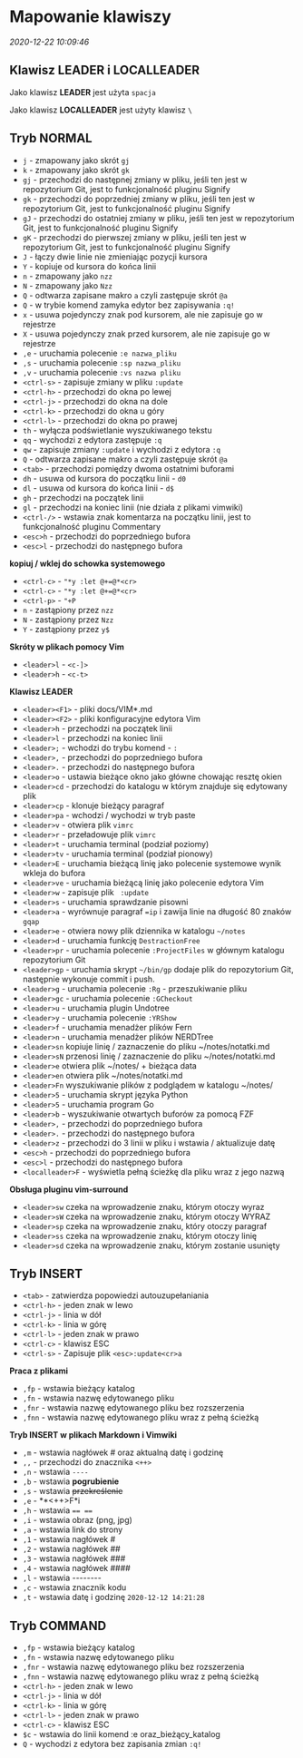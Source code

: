 # Mapowanie klawiszy

*2020-12-22 10:09:46*

## Klawisz LEADER i LOCALLEADER

Jako klawisz **LEADER** jest użyta `spacja`

Jako klawisz **LOCALLEADER** jest użyty klawisz `\`

## Tryb NORMAL

- `j` - zmapowany jako skrót `gj`
- `k` - zmapowany jako skrót `gk`
- `gj` - przechodzi do następnej zmiany w pliku, jeśli ten jest w repozytorium
  Git, jest to funkcjonalność pluginu Signify
- `gk` - przechodzi do poprzedniej zmiany w pliku, jeśli ten jest w repozytorium
  Git, jest to funkcjonalność pluginu Signify
- `gJ` - przechodzi do ostatniej zmiany w pliku, jeśli ten jest w repozytorium
  Git, jest to funkcjonalność pluginu Signify
- `gK` - przechodzi do pierwszej zmiany w pliku, jeśli ten jest w repozytorium
  Git, jest to funkcjonalność pluginu Signify
- `J` - łączy dwie linie nie zmieniając pozycji kursora
- `Y` - kopiuje od kursora do końca linii
- `n` - zmapowany jako `nzz`
- `N` - zmapowany jako `Nzz`
- `Q` - odtwarza zapisane makro `a` czyli zastępuje skrót `@a`
- `Q` - w trybie komend zamyka edytor bez zapisywania `:q!`
- `x` - usuwa pojedynczy znak pod kursorem, ale nie zapisuje go w rejestrze
- `X` - usuwa pojedynczy znak przed kursorem, ale nie zapisuje go w rejestrze
- `,e` - uruchamia polecenie `:e nazwa_pliku`
- `,s` - uruchamia polecenie `:sp nazwa_pliku`
- `,v` - uruchamia polecenie `:vs nazwa pliku`
- `<ctrl-s>` - zapisuje zmiany w pliku `:update`
- `<ctrl-h>` - przechodzi do okna po lewej
- `<ctrl-j>` - przechodzi do okna na dole
- `<ctrl-k>` - przechodzi do okna u góry
- `<ctrl-l>` - przechodzi do okna po prawej
- `th` - wyłącza podświetlanie wyszukiwanego tekstu
- `qq` - wychodzi z edytora zastępuje `:q`
- `qw` - zapisuje zmiany `:update` i wychodzi z edytora `:q`
- `Q` - odtwarza zapisane makro `a` czyli zastępuje skrót `@a`
- `<tab>` - przechodzi pomiędzy dwoma ostatnimi buforami
- `dh` - usuwa od kursora do początku linii - `d0`
- `dl` - usuwa od kursora do końca linii - `d$`
- `gh` - przechodzi na początek linii
- `gl` - przechodzi na koniec linii (nie działa z plikami vimwiki)
- `<ctrl-/>` - wstawia znak komentarza na początku linii, jest to
  funkcjonalność pluginu Commentary
- `<esc>h` - przechodzi do poprzedniego bufora
- `<esc>l` - przechodzi do następnego bufora

**kopiuj / wklej do schowka systemowego**

- `<ctrl-c>` - `"*y :let @+=@*<cr>`
- `<ctrl-c>` - `"*y :let @+=@*<cr>`
- `<ctrl-p>` - `"+P`
- `n` - zastąpiony przez `nzz`
- `N` - zastąpiony przez `Nzz`
- `Y` - zastąpiony przez `y$`

**Skróty w plikach pomocy Vim**

- `<leader>l` - `<c-]>`
- `<leader>h` - `<c-t>`

**Klawisz LEADER**

- `<leader><F1>` - pliki docs/VIM*.md
- `<leader><F2>` - pliki konfiguracyjne edytora Vim
- `<leader>h` - przechodzi na początek linii
- `<leader>l` - przechodzi na koniec linii
- `<leader>;` - wchodzi do trybu komend - `:`
- `<leader>,` - przechodzi do poprzedniego bufora
- `<leader>.` - przechodzi do następnego bufora
- `<leader>o` - ustawia bieżące okno jako główne chowając resztę okien
- `<leader>cd` - przechodzi do katalogu w którym znajduje się edytowany plik
- `<leader>cp` - klonuje bieżący paragraf
- `<leader>pa` - wchodzi / wychodzi w tryb paste
- `<leader>v` - otwiera plik `vimrc`
- `<leader>r` - przeładowuje plik `vimrc`
- `<leader>t` - uruchamia terminal (podział poziomy)
- `<leader>tv` - uruchamia terminal (podział pionowy)
- `<leader>E` - uruchamia bieżącą linię jako polecenie systemowe wynik wkleja do bufora
- `<leader>ve` - uruchamia bieżącą linię jako polecenie edytora Vim
- `<leader>w` - zapisuje plik ` :update`
- `<leader>s` - uruchamia sprawdzanie pisowni
- `<leader>a` - wyrównuje paragraf `=ip` i zawija linie na długość 80 znaków `gqap`
- `<leader>e` - otwiera nowy plik dziennika w katalogu `~/notes`
- `<leader>d` - uruchamia funkcję `DestractionFree`
- `<leader>pr` - uruchamia polecenie `:ProjectFiles` w głównym katalogu repozytorium Git
- `<leader>gp` - uruchamia skrypt `~/bin/gp` dodaje plik do repozytorium Git,
  następnie wykonuje commit i push.
- `<leader>g` - uruchamia polecenie `:Rg` - przeszukiwanie pliku
- `<leader>gc` - uruchamia polecenie `:GCheckout`
- `<leader>u` - uruchamia plugin Undotree
- `<leader>y` - uruchamia polecenie `:YRShow`
- `<leader>f` - uruchamia menadżer plików Fern
- `<leader>n` - uruchamia menadżer plików NERDTree
- `<leader>sn` kopiuje linię / zaznaczenie do pliku ~/notes/notatki.md
- `<leader>sN` przenosi linię / zaznaczenie do pliku ~/notes/notatki.md
- `<leader>e` otwiera plik ~/notes/ + bieżąca data
- `<leader>en` otwiera plik ~/notes/notatki.md
- `<leader>Fn` wyszukiwanie plików z podglądem w katalogu ~/notes/
- `<leader>5` - uruchamia skrypt języka Python
- `<leader>5` - uruchamia program Go
- `<leader>b` - wyszukiwanie otwartych buforów za pomocą FZF
- `<leader>,` - przechodzi do poprzedniego bufora
- `<leader>.` - przechodzi do następnego bufora
- `<leader>z` - przechodzi do 3 linii w pliku i wstawia / aktualizuje datę
- `<esc>h` - przechodzi do poprzedniego bufora
- `<esc>l` - przechodzi do następnego bufora
- `<localleader>F` - wyświetla pełną ścieżkę dla pliku wraz z jego nazwą

**Obsługa pluginu vim-surround**

- `<leader>sw` czeka na wprowadzenie znaku, którym otoczy wyraz
- `<leader>sW` czeka na wprowadzenie znaku, którym otoczy WYRAZ
- `<leader>sp` czeka na wprowadzenie znaku, który otoczy paragraf
- `<leader>ss` czeka na wprowadzenie znaku, którym otoczy linię
- `<leader>sd` czeka na wprowadzenie znaku, którym zostanie usunięty

## Tryb INSERT

- `<tab>` - zatwierdza popowiedzi autouzupełaniania
- `<ctrl-h>` - jeden znak w lewo
- `<ctrl-j>` - linia w dół
- `<ctrl-k>` - linia w górę
- `<ctrl-l>` - jeden znak w prawo
- `<ctrl-c>` - klawisz ESC
- `<ctrl-s>` - Zapisuje plik `<esc>:update<cr>a`

**Praca z plikami**

- `,fp` - wstawia bieżący katalog
- `,fn` - wstawia nazwę edytowanego pliku
- `,fnr` - wstawia nazwę edytowanego pliku bez rozszerzenia
- `,fnn` - wstawia nazwę edytowanego pliku wraz z pełną ścieżką

**Tryb INSERT w plikach Markdown i Vimwiki**

- `,m` - wstawia nagłówek # oraz aktualną datę i godzinę
- `,,` - przechodzi do znacznika `<++>`
- `,n` - wstawia `----`
- `,b` - wstawia **pogrubienie**
- `,s` - wstawia ~~przekreślenie~~
- `,e` - **<++><esc>F*i
- `,h` - wstawia `== ==`
- `,i` - wstawia obraz (png, jpg)
- `,a` - wstawia link do strony
- `,1` - wstawia nagłówek #
- `,2` - wstawia nagłówek ##
- `,3` - wstawia nagłówek ###
- `,4` - wstawia nagłówek ####
- `,l` - wstawia --------
- `,c` - wstawia znacznik kodu
- `,t` - wstawia datę i godzinę `2020-12-12 14:21:28`

## Tryb COMMAND

- `,fp` - wstawia bieżący katalog
- `,fn` - wstawia nazwę edytowanego pliku
- `,fnr` - wstawia nazwę edytowanego pliku bez rozszerzenia
- `,fnn` - wstawia nazwę edytowanego pliku wraz z pełną ścieżką
- `<ctrl-h>` - jeden znak w lewo
- `<ctrl-j>` - linia w dół
- `<ctrl-k>` - linia w górę
- `<ctrl-l>` - jeden znak w prawo
- `<ctrl-c>` - klawisz ESC
- `$c` - wstawia do linii komend :e oraz_bieżący_katalog
- `Q` - wychodzi z edytora bez zapisania zmian `:q!`
